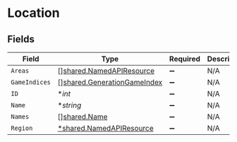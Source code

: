 # Location


## Fields

| Field                                                                      | Type                                                                       | Required                                                                   | Description                                                                |
| -------------------------------------------------------------------------- | -------------------------------------------------------------------------- | -------------------------------------------------------------------------- | -------------------------------------------------------------------------- |
| `Areas`                                                                    | [][shared.NamedAPIResource](../../models/shared/namedapiresource.md)       | :heavy_minus_sign:                                                         | N/A                                                                        |
| `GameIndices`                                                              | [][shared.GenerationGameIndex](../../models/shared/generationgameindex.md) | :heavy_minus_sign:                                                         | N/A                                                                        |
| `ID`                                                                       | **int*                                                                     | :heavy_minus_sign:                                                         | N/A                                                                        |
| `Name`                                                                     | **string*                                                                  | :heavy_minus_sign:                                                         | N/A                                                                        |
| `Names`                                                                    | [][shared.Name](../../models/shared/name.md)                               | :heavy_minus_sign:                                                         | N/A                                                                        |
| `Region`                                                                   | [*shared.NamedAPIResource](../../models/shared/namedapiresource.md)        | :heavy_minus_sign:                                                         | N/A                                                                        |